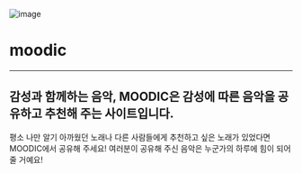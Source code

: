 ![image](https://user-images.githubusercontent.com/55679927/113314367-379e1480-9347-11eb-8750-477cf3bf9009.png)

# moodic
----
## 감성과 함께하는 음악, MOODIC은 감성에 따른 음악을 공유하고 추천해 주는 사이트입니다.
평소 나만 알기 아까웠던 노래나 다른 사람들에게 추천하고 싶은 노래가 있었다면 MOODIC에서 공유해 주세요! 
여러분이 공유해 주신 음악은 누군가의 하루에 힘이 되어줄 거예요!




